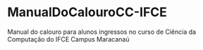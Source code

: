 # ManualDoCalouroCC-IFCE
Manual do calouro para alunos ingressos no curso de Ciência da Computação do IFCE Campus Maracanaú

